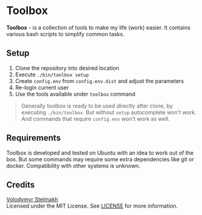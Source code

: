 # Toolbox
**Toolbox** - is a collection of tools to make my life (work) easier. It contains various bash scripts to simplify common tasks.

## Setup
1. Clone the repository into desired location
2. Execute `./bin/toolbox setup`
3. Create `config.env` from `config.env.dist` and adjust the parameters
4. Re-login current user
5. Use the tools available under `toolbox` command

> Generally toolbox is ready to be used directly after clone, by executing `./bin/toolbox`.
> But without `setup` autocomplete won't work.
> And commands that require `config.env` won't work as well.

## Requirements
Toolbox is developed and tested on Ubuntu with an idea to work out of the box.
But some commands may require some extra dependencies like git or docker.
Compatibility with other systems is unknown.

## Credits
[Volodymyr Stelmakh](https://github.com/vstelmakh)  
Licensed under the MIT License. See [LICENSE](LICENSE) for more information. 
